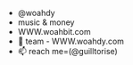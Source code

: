 - @woahdy
- music & money
- WWW.woahbit.com
- 🦾 team - WWW.woahdy.com
- 📫 reach me=(@guilltorise)

<!---
woahdy/woahdy is a ✨ special ✨ repository because its `README.md` (this file) appears on your GitHub profile.
You can click the Preview link to take a look at your changes.
--->
